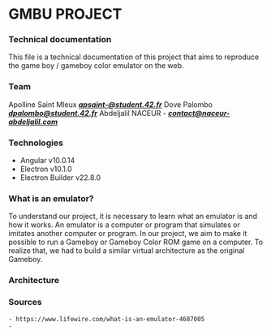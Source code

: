 # GMBU PROJECT

### Technical documentation

This file is a technical documentation of this project that aims to reproduce the game boy / gameboy color emulator on the web.

### Team
Apolline Saint Mleux ***apsaint-@student.42.fr***
Dove Palombo ***dpalombo@student.42.fr***
Abdeljalil NACEUR - ***contact@naceur-abdeljalil.com***

### Technologies
- Angular v10.0.14
- Electron v10.1.0
- Electron Builder v22.8.0

### What is an emulator?

To understand our project, it is necessary to learn what an emulator is and how it works.
An emulator is a computer or program that simulates or imitates another computer or program. 
In our project, we aim to make it possible to run a Gameboy or Gameboy Color ROM game on a computer. 
To realize that, we had to build a similar virtual architecture as the original Gameboy.

### Architecture




### Sources

	- https://www.lifewire.com/what-is-an-emulator-4687005
	- 
	
